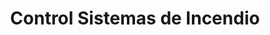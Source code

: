 ---
title: "Control Sistemas de Incendio"
url: /aguascalientes/control-sistemas-de-incendio/
shop: comodidad
---